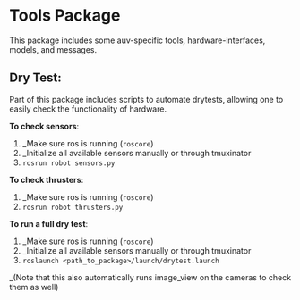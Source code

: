 # Tools Package

This package includes some auv-specific tools, hardware-interfaces, models,
and messages.

## Dry Test:

Part of this package includes scripts to automate drytests, allowing one to
easily check the functionality of hardware.

**To check sensors**:
1. _Make sure ros is running (`roscore`)
2. _Initialize all available sensors manually or through tmuxinator
3. `rosrun robot sensors.py`

**To check thrusters**:
1. _Make sure ros is running (`roscore`)
3. `rosrun robot thrusters.py`

**To run a full dry test**:
1. _Make sure ros is running (`roscore`)
2. _Initialize all available sensors manually or through tmuxinator
3. `roslaunch <path_to_package>/launch/drytest.launch`

_(Note that this also automatically runs image_view on the cameras to check
them as well)
